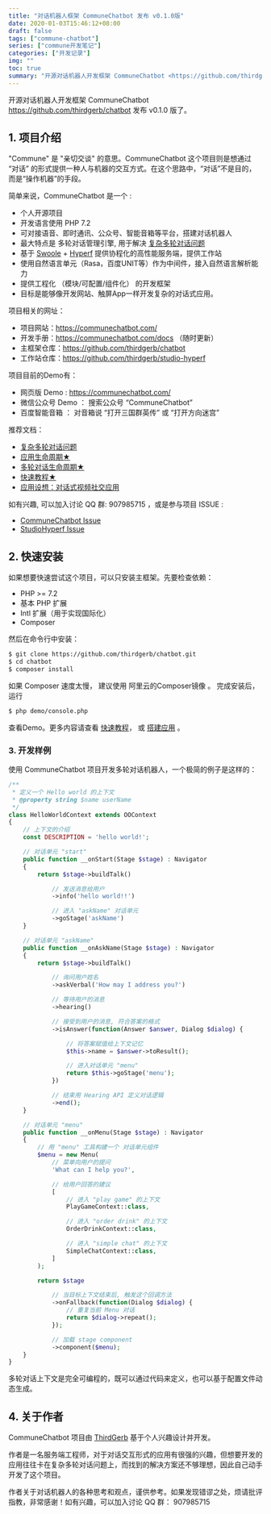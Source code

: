 ```yaml
---
title: "对话机器人框架 CommuneChatbot 发布 v0.1.0版"
date: 2020-01-03T15:46:12+08:00
draft: false
tags: ["commune-chatbot"]
series: ["commune开发笔记"]
categories: ["开发记录"]
img: ""
toc: true
summary: "开源对话机器人开发框架 CommuneChatbot <https://github.com/thirdgerb/chatbot> 发布 v0.1.0 版了。"
---
```


开源对话机器人开发框架 CommuneChatbot <https://github.com/thirdgerb/chatbot> 发布 v0.1.0 版了。

## 1. 项目介绍

"Commune" 是 "亲切交谈" 的意思。CommuneChatbot 这个项目则是想通过 “对话” 的形式提供一种人与机器的交互方式。在这个思路中，“对话”不是目的，而是“操作机器”的手段。

简单来说，CommuneChatbot 是一个 :

* 个人开源项目
* 开发语言使用 PHP 7.2
* 可对接语音、即时通讯、公众号、智能音箱等平台，搭建对话机器人
* 最大特点是 多轮对话管理引擎, 用于解决 [复杂多轮对话问题](https://communechatbot.com/docs/#/zh-cn/core-concepts/complex-conversation)
* 基于 [Swoole](https://www.swoole.com/) + [Hyperf](https://www.hyperf.io/) 提供协程化的高性能服务端，提供工作站
* 使用自然语言单元（Rasa，百度UNIT等）作为中间件，接入自然语言解析能力
* 提供工程化 （模块/可配置/组件化） 的开发框架
* 目标是能够像开发网站、触屏App一样开发复杂的对话式应用。

项目相关的网址：

* 项目网站：<https://communechatbot.com/>
* 开发手册：<https://communechatbot.com/docs> （随时更新）
* 主框架仓库：<https://github.com/thirdgerb/chatbot>
* 工作站仓库：<https://github.com/thirdgerb/studio-hyperf>

项目目前的Demo有：

* 网页版 Demo : <https://communechatbot.com/>
* 微信公众号 Demo ： 搜索公众号 “CommuneChatbot”
* 百度智能音箱 ： 对音箱说 “打开三国群英传” 或 “打开方向迷宫”

推荐文档：

* [复杂多轮对话问题](https://communechatbot.com/docs/#/zh-cn/core-concepts/complex-conversation)
* [应用生命周期★](https://communechatbot.com/docs/#/zh-cn/app-lifecircle)
* [多轮对话生命周期★](https://communechatbot.com/docs/#/zh-cn/dm-lifecircle)
* [快速教程★](https://communechatbot.com/docs/#/zh-cn/lesions/index)
* [应用设想：对话式视频社交应用](https://communechatbot.com/docs/#/zh-cn/core-concepts/cva)

如有兴趣, 可以加入讨论 QQ 群: 907985715 ，或是参与项目 ISSUE :

* [CommuneChatbot Issue](https://github.com/thirdgerb/chatbot/issues)
* [StudioHyperf Issue](https://github.com/thirdgerb/studio-hyperf/issues)

## 2. 快速安装

如果想要快速尝试这个项目，可以只安装主框架。先要检查依赖：

* PHP >= 7.2
* 基本 PHP 扩展
* Intl 扩展（用于实现国际化）
* Composer

然后在命令行中安装：
```bash
$ git clone https://github.com/thirdgerb/chatbot.git
$ cd chatbot
$ composer install
```

如果 Composer 速度太慢， 建议使用 阿里云的Composer镜像 。 完成安装后，运行

```bash
$ php demo/console.php
```

查看Demo。更多内容请查看 [快速教程](https://communechatbot.com/docs/#/zh-cn/lesions/index)， 或 [搭建应用](https://communechatbot.com/docs/#/zh-cn/setup/index) 。

### 3. 开发样例

使用 CommuneChatbot 项目开发多轮对话机器人，一个极简的例子是这样的：

```php
/**
 * 定义一个 Hello world 的上下文
 * @property string $name userName
 */
class HelloWorldContext extends OOContext
{
    // 上下文的介绍
    const DESCRIPTION = 'hello world!';

    // 对话单元 "start"
    public function __onStart(Stage $stage) : Navigator
    {
        return $stage->buildTalk()

            // 发送消息给用户
            ->info('hello world!!')

            // 进入 "askName" 对话单元
            ->goStage('askName')
    }

    // 对话单元 "askName"
    public function __onAskName(Stage $stage) : Navigator
    {
        return $stage->buildTalk()

            // 询问用户姓名
            ->askVerbal('How may I address you?')

            // 等待用户的消息
            ->hearing()

            // 接受到用户的消息, 符合答案的格式
            ->isAnswer(function(Answer $answer, Dialog $dialog) {

                // 将答案赋值给上下文记忆
                $this->name = $answer->toResult();

                // 进入对话单元 "menu"
                return $this->goStage('menu');
            })

            // 结束用 Hearing API 定义对话逻辑
            ->end();
    }

    // 对话单元 "menu"
    public function __onMenu(Stage $stage) : Navigator
    {
        // 用 "menu" 工具构建一个 对话单元组件
        $menu = new Menu(
            // 菜单向用户的提问
            'What can I help you?',

            // 给用户回答的建议
            [
                // 进入 "play game" 的上下文
                PlayGameContext::class,

                // 进入 "order drink" 的上下文
                OrderDrinkContext::class,

                // 进入 "simple chat" 的上下文
                SimpleChatContext::class,
            ]
        );

        return $stage

            // 当目标上下文结束后, 触发这个回调方法
            ->onFallback(function(Dialog $dialog) {
                // 重复当前 Menu 对话
                return $dialog->repeat();
            });

            // 加载 stage component
            ->component($menu);
    }
}
```

多轮对话上下文是完全可编程的，既可以通过代码来定义，也可以基于配置文件动态生成。

## 4. 关于作者

CommuneChatbot 项目由 [ThirdGerb](https://github.com/thirdgerb) 基于个人兴趣设计并开发。

作者是一名服务端工程师，对于对话交互形式的应用有很强的兴趣，但想要开发的应用往往卡在复杂多轮对话问题上，而找到的解决方案还不够理想，因此自己动手开发了这个项目。

作者关于对话机器人的各种思考和观点，谨供参考。如果发现错谬之处，烦请批评指教，非常感谢！如有兴趣，可以加入讨论 QQ 群： 907985715